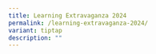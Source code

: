 ```yaml
---
title: Learning Extravaganza 2024
permalink: /learning-extravaganza-2024/
variant: tiptap
description: ""
---
```

